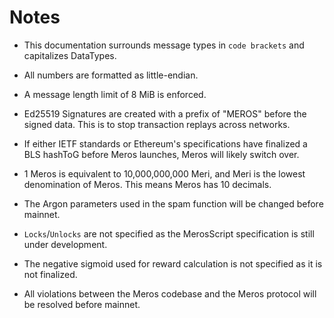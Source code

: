 # Notes

- This documentation surrounds message types in `code brackets` and capitalizes DataTypes.

- All numbers are formatted as little-endian.
- A message length limit of 8 MiB is enforced.

- Ed25519 Signatures are created with a prefix of "MEROS" before the signed data. This is to stop transaction replays across networks.
- If either IETF standards or Ethereum's specifications have finalized a BLS hashToG before Meros launches, Meros will likely switch over.

- 1 Meros is equivalent to 10,000,000,000 Meri, and Meri is the lowest denomination of Meros. This means Meros has 10 decimals.

- The Argon parameters used in the spam function will be changed before mainnet.
- `Locks`/`Unlocks` are not specified as the MerosScript specification is still under development.
- The negative sigmoid used for reward calculation is not specified as it is not finalized.

- All violations between the Meros codebase and the Meros protocol will be resolved before mainnet.
